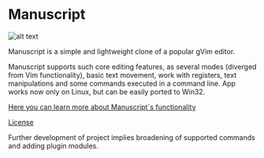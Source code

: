 # Manuscript

![alt text](https://github.com/AlexNazarov88/manuscript/tree/fakevim/icons/scroll.ico "Manuscript logo")

Manuscript is a simple and lightweight clone of a popular gVim editor.

Manuscript supports such core editing features, as several modes (diverged from Vim functionality), 
basic text movement, work with registers, text manipulations and some commands executed in a command line. 
App works now only on Linux, but can be easily ported to Win32. 

[Here you can learn more about Manuscript`s functionality](../blob/master/help.pdf)

[License](../blob/master/LICENSE)

Further development of project implies broadening of supported commands and adding plugin modules.